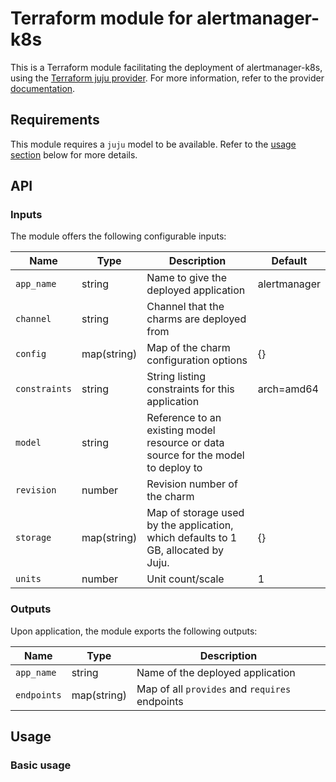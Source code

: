 # Terraform module for alertmanager-k8s

This is a Terraform module facilitating the deployment of alertmanager-k8s, using the [Terraform juju provider](https://github.com/juju/terraform-provider-juju/). For more information, refer to the provider [documentation](https://registry.terraform.io/providers/juju/juju/latest/docs).


## Requirements
This module requires a `juju` model to be available. Refer to the [usage section](#usage) below for more details.

## API

### Inputs
The module offers the following configurable inputs:

| Name | Type | Description | Default |
| - | - | - | - |
| `app_name`|  string | Name to give the deployed application | alertmanager |
| `channel` | string | Channel that the charms are deployed from |  |
| `config`| map(string) | Map of the charm configuration options | {} |
| `constraints` | string | String listing constraints for this application | arch=amd64 |
| `model` | string | Reference to an existing model resource or data source for the model to deploy to |  |
| `revision`| number | Revision number of the charm |  |
| `storage`| map(string) | Map of storage used by the application, which defaults to 1 GB, allocated by Juju. | {} |
| `units`| number | Unit count/scale | 1 |


### Outputs
Upon application, the module exports the following outputs:

| Name | Type | Description |
| - | - | - |
| `app_name`| string | Name of the deployed application |
| `endpoints`| map(string) | Map of all `provides` and `requires` endpoints |


## Usage

### Basic usage
